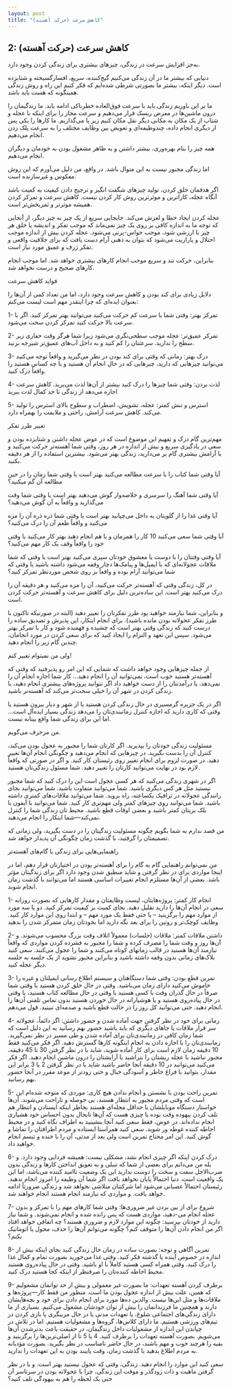 ```yaml
---
layout: post
title: "کاهش سرعت (حرکت آهسته)"
---
```

2: کاهش سرعت (حرکت آهسته)
-------------------------

به‌جز افزایش سرعت در زندگی، چیزهای بیشتری یرای زندگی کردن وجود دارد.

دنیایی که بیشتر ما در آن زندگی می‌کنیم گیج‌کننده، سریع، افسارگسیخته و
شتابزده است. دیگر اینکه، بیشتر ما بصورتی شرطی شده‌ایم که فکر کنیم این
راه و روش زندگی همینگونه که هست باید باشد.

ما بر این باوریم زندگی باید با سرعت فوق‌العاده خطرناکی ادامه یابد. ما
زندگیمان را درون ماشین‌ها در معرض ریسک قرار می‌دهیم و سرعت مجاز را برای
اینکه با عجله و شتاب از یک مکان به مکانی دیگر نقل مکان کنیم زیر پا
می‌گذاریم. ما کارها را یکی پس از دیگری انجام داده، چندوظیفه‌ای و تعویض
بین وظایف مختلف را به سرعت پلک زدن انجام می‌دهیم.

همه چیز را بنام بهره‌وری، بیشتر داشتن و به ظاهر مشغول بودن به خودمان و
دیگران انجام می‌دهیم.

اما زندگی مجبور نیست به این منوال باشد. در واقع، من دلیل می‌آورم که این
روش معکوس و غیرسازنده است.

اگر هدفمان خلق کردن، تولید چیزهای شگفت انگیز و ترجیح دادن کیفیت به کمیت
باشد آنگاه عجله، کاراترین و موثرترین روش کار کردن نیست. کاهش سرعت و
تمرکز کردن همیشه موثرتر و ثمربخش‌تر است.

عجله کردن ایجاد خطا و لغزش می‌کند. جابجایی سریع از یک چیز به چیز دیگر،
از آنجایی که توجه ما به اندازه کافی بر روی یک چیز نمی‌ماند که موجب تفکر
و اندیشه یا خلق هر چیز با ارزشی شود، موجب حواس-پرتی می‌شود. عجله کردن
بیش از اندازه موجب اختلال و پارازیت می‌شود که بتوان به ذهنی آرام دست
یافت که برای خلاقیت واقعی و تفکر ژرف و عمیق مورد نیاز است.

بنابراین، حرکت تند و سریع موجب انجام کارهای بیشتری خواهد شد. اما موجب
انجام کارهای صحیح و درست نخواهد شد.

فواید کاهش سرعت

دلایل زیادی برای کند بودن و کاهش سرعت وجود دارد، اما من تعداد کمی از
آن‌ها را بعنوان ایده‌ای که چرا اینقدر مهم است لیست می‌کنم:

1- تمرکز بهتر: وقتی شما با سرعت کم حرکت می‌کنید می‌توانید بهتر تمرکز
کنید. اگر با سرعت بالا حرکت کنید تمرکز کردن سخت می‌شود.

2- تمرکر عمیق‌تر: عجله موجب سطحی‌نگری می‌شود زیرا شما هرگز وقت حفاری زیر
سطح را ندارید. سرعتتان را کم کنید و به داخل آب‌های عمیق‌تر شیرجه بزنید.

3- درک بهتر: زمانی که وقتی برای کند بودن در نظر می‌گیرید و واقعاً توجه
می‌کنید می‌توانید چیزهایی که دارید، چیزهایی که در حال انجام آن هستید و
با چه کسانی هستید را واقعاً درک کنید.

4- لذت بردن: وقتی شما چیزها را درک کنید بیشتر از آن‌ها لذت می‌برید. کاهش
سرعت اجازه می‌دهد از زندگی تا حد کمال لذت ببرید

5- استرس و تنش کمتر: عجله، تشویش، اضطراب و سطوح بالای استرس را تولید
می‌کند. کاهش سرعت آرامش، راحتی و ملایمت را بهمراه دارد.

تغییر طرز تفکر

مهم‌ترین گام درک و تفهیم این موضوع است که در عوض عجله داشتن و شتابزده
بودن و سعی در یادگیری سریع و بیش از اندازه در هر روز، وقتی شما آهسته‌تر
حرکت می‌کنید و با آرامش بیشتری گام بر می‌دارید، زندگی بهتر می‌شود.
بیشترین استفاده را از هر دقیقه بکنید.

آیا وقتی شما کتاب را با سرعت مطالعه می‌کنید بهتر است یا وقتی شما زمان را
در حین مطالعه آن گم میکنید؟

آیا وقتی شما آهنگ را سرسری و خلاصه‌وار گوش می‌دهید بهتر است یا وقتی شما
وقت می‌گذارید و واقعاً به آن گوش می‌دهید؟

آیا وقتی غذا را از گلویتان به داخل می‌چپانید بهتر است یا وقتی شما ذره
ذره آن را مزه می‌کنید و واقعاً طعم آن را درک می‌کنید؟

آیا وقتی شما سعی می‌کنید 10 کار را همزمان و با هم انجام دهید بهتر کار
می‌کنید یا وقتی خود را واقعاً وقف یک کار مهم می‌کنید؟

آیا وقتی وقتتان را با دوست یا معشوق خودتان سپری می‌کنید بهتر است یا وقتی
که شما ملاقات عجولانه‌ای که با ایمیل‌ها و پیامک‌ها دچار وقفه می‌شود
داشته باشید یا وقتی که شما می‌توانید آرام بوده و واقعاً بر روی شخص
موردنظر تمرکز کنید؟

در کل، زندگی وقتی که آهسته‌تر حرکت می‌کنید، آن را مزه می‌کنید و هر دقیقه
آن را درک می‌کنید بهتر است. این ساده‌ترین دلیل برای کاهش سرعت و آهسته‌تر
حرکت کردن است.

و بنابراین، شما نیازمند خواهید یود طرز تفکرتان را تغییر دهید (البته در
صورتیکه تاکنون با طرز تفکر عجولانه بودن مانده باشید). برای انجام اینکار،
این پذیرش و تصدیق ساده را درست کنید که زندگی وقتی بهتر است که چشیده و
فهمیده شود و کار با تمرکز بهتر می‌شود. سپس این تعهد و التزام را ایجاد
کنید که برای سعی کردن در مورد انجامان، چندین گام زیر را انجام دهید.

ولی من نمیتوام تغییر کنم!

از جمله چیزهایی وجود خواهد داشت که شمایی که این امر رو پذیرفتید که وقتی
که آهسته‌تر هستید خوب است، نمی‌توانید آن را انجام دهید... کار شما اجازه
انجام آن را نمی‌دهد، یا درآمدتتان را از دست خواهید داد اگر نتوانید
پروژه‌های بیشتری انجام دهید، یا زندگی کردن در شهر آن را خیلی سخت‌تر
می‌کند که آهسته‌تر باشید.

اگر در یک جزیره گرمسیری در حال زندگی کردن هستید یا از شهر و دیار بیرون
هستید یا وقتی که کاری دارید که اجازه کنترل زمانبندی‌تان را می‌دهد زندگی
بسیار ایده‌آل است... اما این برای زندگی شما واقع بینانه نیست.

من مزخرف می‌گویم.

مسئولیت زندگی خودتان را بپذیرید. اگر کارتان شما را مجبور به عجول بودن
می‌کند، کنترل آن را بدست بگیرید. در چیزهایی که انجام می‌دهید و چگونگی
انجام آن‌ها تغییر دهید. در صورت لزوم برای انجام تغییر روی رئیستان کار
کنید. و اگر در صورتی که واقعاً لازم بود در نهایت می‌توانید کارتان را
تغییر دهید. شما مسئول زندگی‌تان هستید.

اگر در شهری زندگی می‌کنید که هر کسی عجول است این را درک کنید که شما
مجبور نیستید مثل هر کس دیگری باشید. شما می‌توانید متفاوت باشید. شما
می‌توانید بجای رانندگی عجولانه در ترافیک یکساعته، راه بروید. شما
می‌توانید ملاقات‌های کمتری داشته باشید. شما می‌توانید روی چیزهای کمتر
ولی مهم‌تری کار کنید. شما می‌توانید با آیفون با بلک بریتان کمتر باشید و
بعضی اوقات قطع باشید. محیط تان زندگی شما را کنترل نمی‌کند—شما اینکار را
انجام می‌دهید.

من قصد ندارم به شما بگویم چگونه مسئولیت زندگیتان را در دست بگیرید، ولی
زمانی که تصمیمتان را گرفتید، با گذشت زمان چگونگی آن پدیدار خواهد شد.

راهنمایی‌هایی برای زندگی با گام‌های آهسته‌تر

من نمی‌توانم راهنمایی گام به گام را برای آهسته‌تر بودن در اختیارتان قرار
دهم، اما در اینجا مواردی برای در نظر گرفتن و شاید منطبق شدن وجود دارد
اگر برای زندگیتان مؤثر باشد. بعضی از آن‌ها مستلزم انجام تغییرات اساسی
هستند اما می‌توانند با گذشت زمان انجام شوند.

1- انجام کار کمتر: پروژه‌هایتان، لیست وظایفتان و مقدار کارهایی که بصورت
روزانه سعی در انجام آن‌ها را دارید تقلیل دهید. بجای کمیت بر کیفیت تمرکز
کنید. دو یا سه مورد از موارد مهم را برگزینید – یا حتی فقط یک مورد مهم –
و ابتدا روی این موارد کار کنید. وظایف کوچک‌تر و روتین را برای بعد نگه
دارید اما بخودتان زمان متمرکز شدن را بدهید

2- داشتن ملاقات کمتر: ملاقات (جلسات) معمولاً اتلاف وقت بزرگ محسوب
می‌شوند. و آن‌ها روز و وقت شما را مصرف کرده و شما را مجبور به فشرده کردن
مواردی که واقعاً نیازمند آن‌ها هستید در قالب زمانهای کوتاه می‌کنند و شما
را عجول می‌کنند. سعی کنید بلاک‌های زمانی بدون وقفه داشته باشید و
بنابراین مجبور نشوید از یک جلسه به جلسه دیگر عجله کنید.

3- تمرین قطع بودن: وقتی شما دستگاهتان و سیستم اطلاع رسانی ایمیلتان و
غیره را خاموش می‌کنید دارای زمان می‌باشید. وقتی در حال خلق کردن هستید یا
وقتی شما صرفاً در حال گذران وقت با کسی هستید با وقتی در حال مطالعه کتاب
هستید، یا وقتی در حال پیاده‌روی هستید و یا هوشیارانه در حال خوردن هستید
بدون تماس تلفنی آن‌ها را انجام دهید. حتی می‌توانید کل روز را در حالت قطع
باشید و صدمه‌ای نبینید. قول می‌دهم.

4- زمانی برای خود در نظر گرفتن جهت آماده شدن و حضور داشتن: اگر دائماً،
عجولانه سر قرار ملاقات یا جاهای دیگری که باید باشید حضور بهم رسانید به
این دلیل است که شما زمان کافی در زمانبندی‌تان برای آماده شدن و طی مسیر
در نظر نمی‌گیرید. زمانبندی‌تان را با اجازه دادن به انجام اینگونه کارها
گسترش دهید. اگر فکر می‌کنید فقط 10 دقیفه زمان لازم است برای کار آماده
شوید، شاید با در نظر گرفتن 30 تا 45 دقیقه، مجبور نباشید با عجله ریشتان
را بتراشید یا آرایشتان را درون ماشین انجام دهید. اگر فکر می‌کنید
می‌توانید در 10 دقیقه آنجا حاضر باشید شاید با در نظر گرقتن 2 یا 3 برابر
این مقدار، بتوانید با فراغ خاطر و آسودگی خیال و حتی زودتر از موعد مقرر
در آنجا حضور بهم رسانید.

5- تمرین راحت بودن با نشستن و انجام ندادن هیچ کاری: موردی که متوجه
شده‌ام این است که وقتی مردم مجبور به انتظار هستند، بی حوصله و ناراحت
می‌شوند. آن‌ها خواستار دستگاه موبایلشان یا حداقل مجله‌ای هستند بخاطر
اینکه ایستادن و انتظار هم تلف کردن بیهوده وقت بوده یا چیزی هست که آن‌ها
تابحال بدون احساس خود هشیاری انجام نداده‌اند. در عوض، فقط سعی کنید آنجا
بنشینید به اطراف نگاه کنید و در محیط احاطه کننده غوطه ور شوید. سعی کنید
همراستا ایستاده و مردم اطرافتان را تماشا و گوش کنید. این امر محتاج تمرین
است ولی بعد از مدتی، آن را با خنده و تبسم انجام خواهید داد.

6- درک کردن اینکه اگر چیزی انجام نشد، مشکلی نیست: همیشه فردایی وجود
دارد. و بله من می‌دانم برای بعضی از شما که تنبلی و به تعویق انداختن
کارها و زندگی بدون ضرب‌الاجل سفت و سخت را دوست ندارید این یک وضعیت
ناامید کننده می‌باشد، اما این یک واقعیت است. دنیا احتمالاً پایان نخواهد
یافت اگر شما آن وظیفه را امروز انجام ندهید. رئیستان احتمالاً عصبانی
می‌شود اما شرکتتان متلاشی نخواهد شد و زندگی ضرورتاً ادامه خواهد یافت. و
مواردی که نیازمند انجام هستند انجام خواهند شد.

7- شروع برای از بین بردن غیر ضروری‌ها: وقتی شما کارهای مهم را با تمرکز و
بدون عجله انجام می-دهید، مواردی هست که پس رانده شده و انجام نمی‌شوند. و
شما نیاز دارید از خودتان بپرسید: چگونه این موارد لازم و ضروری هستند؟ چه
اتفاقی خواهد افتاد اگر من انجام دادن آن‌ها را متوقف کنم؟ چگونه می‌توانم
آن‌ها را حذف، محول یا اتوماتیک بکنم؟

8- تمرین آگاهی و توجه: بصورت ساده در زمان حال زندگی کنید بجای اینکه بیش
از اندازه در خصوص آینده یا گذشته فکر کنید. وقتی غذا می‌خورید بصورت تمام
و کمال غذا را درک کنید. وقتی همراه کسی هستید کاملاً با او باشید. وقتی در
حال پیاده‌روی هستید محیط احاطه کننده‌تان را صرفنظر از اینکه کجا هستید
درک کنید.

9- برطرف کردن آهسته تعهدات: ما بصورت غیر معمولی و بیش از حد توانمان
مشغولیم که همین، علت بیش از اندازه عجول بودن ما است. منظور من فقط
کار—پروژه‌ها و ملاقات‌ها و مثل این‌ها نیست. والدین ده‌ها مورد برای انجام
دادن برای خود و بچه‌هایشان دارند و همچنین ما فرزندانمان را بیش از توان
خودشان مشغول می‌کنیم. بسیاری از ما دارای زندگی‌های اجتماعی شلوغ، یا
تعهدات مدنی یا در حال مربیگری یا بازی کردن در تیم‌های ورزشی هستیم. ما
دارای کلاس‌ها، گروه‌ها و مشغولیات هستیم. اما در تلاش در چپاندن این
اندازه از مشغولیات داخل زندگیمان، در حقیقت باعث بدترشدن آن‌ها می‌شویم.
بصورت آهسته تعهدات را برطرف کنید. 4 یا 5 تا از اصلی‌ترین‌ها را برگزینید
و بقیه را هرچند خوب و مهم باشند، در حال حاضر نامناسب در نظر بگیرید.
بصورت مؤدبانه به مردم اطلاع بدهید با گذشت زمان، وقت پایبند بودن به این
تعهدات را ندارید.

سعی کنید این موارد را انجام دهید. زندگی، وقتی که عجول نیستید بهتر است. و
با در نظر گرفتن ماهیت و ذات زودگذر و موقت این زندگی، چرا با عجولانه بودن
در سرتاسر آن حتی یک لحظه را هم به بیهودگی تلف کنید؟
